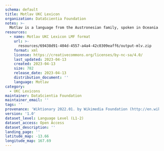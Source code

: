 ```yaml
---
schema: default
title: Motlav UKC Lexicon
organization: DataScientia Foundation
notes: >-
  Motlav is a language from the Austronesian family, spoken in Oceania. The UKC Lexicon of Motlav is represented as a lexico-semantic network. It consists of words, word senses, synsets, as well as sense-level and synset-level relationships.
resources:
  - name: Motlav UKC Lexicon LMF format
    url: >-
      resources/69438d91-404d-4557-a4a4-42c0309eaff6/output-mlv.zip
    format: xml
    license: https://creativecommons.org/licenses/by-nc-sa/4.0/
    last_updated: 2023-04-13
    created: 2023-04-13
    size: 782
    release_date: 2023-04-13
    distribution_document: ''
    language: Motlav
category:
  - UKC Lexicons
maintainer: DataScientia Foundation
maintainer_email: ''
tags: ''
provenance: 'Wiktionary 2022.01. by Wikimedia Foundation (http://en.wiktionary.org); Princeton WordNet 2.1 by Princeton University (https://wordnet.princeton.edu)'
version: '1.0'
dataset_level: Language Level (L1-2)
dataset_access: Open Access
dataset_description: ''
landing_page: ''
latitude_map: -13.66
longitude_map: 167.69
---
```

